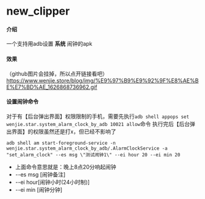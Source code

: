# new_clipper

#### 介绍

一个支持用adb设置 **系统** 闹钟的apk

#### 效果

（github图片会挂掉，所以点开链接看吧）  
https://www.wenjie.store/blog/img/%E9%97%B9%E9%92%9F%E8%AE%BE%E7%BD%AE_1626868736962.gif

#### 设置闹钟命令

对于有【后台弹出界面】权限限制的手机，需要先执行`adb shell appops set wenjie.star.system_alarm_clock_by_adb 10021 allow`命令
执行完后【后台弹出界面】的权限虽然还是打x，但已经不影响了

`adb shell am start-foreground-service -n wenjie.star.system_alarm_clock_by_adb/.AlarmClockService -a "set_alarm_clock" --es msg \"测试闹钟1\" --ei hour 20 --ei min 20`  
- 上面命令意思就是：晚上8点20分响起闹钟
- --es msg [闹钟备注]
- --ei hour[闹钟小时(24小时制)]
- --ei min [闹钟分钟]
